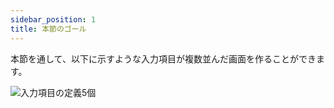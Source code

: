 ```yaml
---
sidebar_position: 1
title: 本節のゴール
---
```


本節を通して、以下に示すような入力項目が複数並んだ画面を作ることができます。

![入力項目の定義5個](/img/screen-item-5.png)

